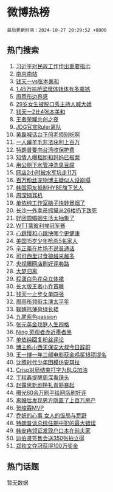 # 微博热榜

`最后更新时间：2024-10-27 20:29:52 +0800`

## 热门搜索

1. [习近平对民政工作作出重要指示](https://m.weibo.cn/search?containerid=100103type%3D1%26t%3D10%26q%3D%23%E4%B9%A0%E8%BF%91%E5%B9%B3%E5%AF%B9%E6%B0%91%E6%94%BF%E5%B7%A5%E4%BD%9C%E4%BD%9C%E5%87%BA%E9%87%8D%E8%A6%81%E6%8C%87%E7%A4%BA%23&stream_entry_id=51&isnewpage=1&extparam=seat%3D1%26filter_type%3Drealtimehot%26stream_entry_id%3D51%26c_type%3D51%26q%3D%2523%25E4%25B9%25A0%25E8%25BF%2591%25E5%25B9%25B3%25E5%25AF%25B9%25E6%25B0%2591%25E6%2594%25BF%25E5%25B7%25A5%25E4%25BD%259C%25E4%25BD%259C%25E5%2587%25BA%25E9%2587%258D%25E8%25A6%2581%25E6%258C%2587%25E7%25A4%25BA%2523%26dgr%3D0%26cate%3D10103%26pos%3D0%26display_time%3D1730032191%26pre_seqid%3D17300321909970214930476)
1. [南京南站](https://m.weibo.cn/search?containerid=100103type%3D1%26t%3D10%26q%3D%E5%8D%97%E4%BA%AC%E5%8D%97%E7%AB%99&stream_entry_id=31&isnewpage=1&extparam=seat%3D1%26flag%3D1%26filter_type%3Drealtimehot%26c_type%3D31%26q%3D%25E5%258D%2597%25E4%25BA%25AC%25E5%258D%2597%25E7%25AB%2599%26dgr%3D0%26cate%3D5001%26pos%3D0%26stream_entry_id%3D31%26band_rank%3D1%26realpos%3D1%26lcate%3D5001%26display_time%3D1730032191%26pre_seqid%3D17300321909970214930476)
1. [钱天一vs张本美和](https://m.weibo.cn/search?containerid=100103type%3D1%26t%3D10%26q%3D%23%E9%92%B1%E5%A4%A9%E4%B8%80vs%E5%BC%A0%E6%9C%AC%E7%BE%8E%E5%92%8C%23&stream_entry_id=31&isnewpage=1&extparam=seat%3D1%26flag%3D1%26filter_type%3Drealtimehot%26c_type%3D31%26q%3D%2523%25E9%2592%25B1%25E5%25A4%25A9%25E4%25B8%2580vs%25E5%25BC%25A0%25E6%259C%25AC%25E7%25BE%258E%25E5%2592%258C%2523%26dgr%3D0%26cate%3D5001%26pos%3D1%26stream_entry_id%3D31%26band_rank%3D2%26realpos%3D2%26lcate%3D5001%26display_time%3D1730032191%26pre_seqid%3D17300321909970214930476)
1. [1.45万吨桥梁墩体转体有多震撼](https://m.weibo.cn/search?containerid=100103type%3D1%26t%3D10%26q%3D%231.45%E4%B8%87%E5%90%A8%E6%A1%A5%E6%A2%81%E5%A2%A9%E4%BD%93%E8%BD%AC%E4%BD%93%E6%9C%89%E5%A4%9A%E9%9C%87%E6%92%BC%23&stream_entry_id=31&isnewpage=1&extparam=seat%3D1%26flag%3D0%26filter_type%3Drealtimehot%26c_type%3D31%26q%3D%25231.45%25E4%25B8%2587%25E5%2590%25A8%25E6%25A1%25A5%25E6%25A2%2581%25E5%25A2%25A9%25E4%25BD%2593%25E8%25BD%25AC%25E4%25BD%2593%25E6%259C%2589%25E5%25A4%259A%25E9%259C%2587%25E6%2592%25BC%2523%26dgr%3D0%26cate%3D5001%26pos%3D2%26stream_entry_id%3D31%26band_rank%3D3%26realpos%3D3%26lcate%3D5001%26display_time%3D1730032191%26pre_seqid%3D17300321909970214930476)
1. [周雨彤边界感](https://m.weibo.cn/search?containerid=100103type%3D1%26t%3D10%26q%3D%E5%91%A8%E9%9B%A8%E5%BD%A4%E8%BE%B9%E7%95%8C%E6%84%9F&stream_entry_id=31&isnewpage=1&extparam=seat%3D1%26flag%3D1%26filter_type%3Drealtimehot%26c_type%3D31%26q%3D%25E5%2591%25A8%25E9%259B%25A8%25E5%25BD%25A4%25E8%25BE%25B9%25E7%2595%258C%25E6%2584%259F%26dgr%3D0%26cate%3D5001%26pos%3D3%26stream_entry_id%3D31%26band_rank%3D4%26realpos%3D4%26lcate%3D5001%26display_time%3D1730032191%26pre_seqid%3D17300321909970214930476)
1. [29岁女生被脱口秀主持人喊大姐](https://m.weibo.cn/search?containerid=100103type%3D1%26t%3D10%26q%3D%2329%E5%B2%81%E5%A5%B3%E7%94%9F%E8%A2%AB%E8%84%B1%E5%8F%A3%E7%A7%80%E4%B8%BB%E6%8C%81%E4%BA%BA%E5%96%8A%E5%A4%A7%E5%A7%90%23&stream_entry_id=31&isnewpage=1&extparam=seat%3D1%26flag%3D1%26filter_type%3Drealtimehot%26c_type%3D31%26q%3D%252329%25E5%25B2%2581%25E5%25A5%25B3%25E7%2594%259F%25E8%25A2%25AB%25E8%2584%25B1%25E5%258F%25A3%25E7%25A7%2580%25E4%25B8%25BB%25E6%258C%2581%25E4%25BA%25BA%25E5%2596%258A%25E5%25A4%25A7%25E5%25A7%2590%2523%26dgr%3D0%26cate%3D5001%26pos%3D4%26stream_entry_id%3D31%26band_rank%3D5%26realpos%3D5%26lcate%3D5001%26display_time%3D1730032191%26pre_seqid%3D17300321909970214930476)
1. [钱天一2比4张本美和](https://m.weibo.cn/search?containerid=100103type%3D1%26t%3D10%26q%3D%23%E9%92%B1%E5%A4%A9%E4%B8%802%E6%AF%944%E5%BC%A0%E6%9C%AC%E7%BE%8E%E5%92%8C%23&stream_entry_id=31&isnewpage=1&extparam=seat%3D1%26flag%3D1%26filter_type%3Drealtimehot%26c_type%3D31%26q%3D%2523%25E9%2592%25B1%25E5%25A4%25A9%25E4%25B8%25802%25E6%25AF%25944%25E5%25BC%25A0%25E6%259C%25AC%25E7%25BE%258E%25E5%2592%258C%2523%26dgr%3D0%26cate%3D5001%26pos%3D5%26stream_entry_id%3D31%26band_rank%3D6%26realpos%3D6%26lcate%3D5001%26display_time%3D1730032191%26pre_seqid%3D17300321909970214930476)
1. [王者荣耀共创之夜](https://m.weibo.cn/search?containerid=100103type%3D1%26t%3D10%26q%3D%E7%8E%8B%E8%80%85%E8%8D%A3%E8%80%80%E5%85%B1%E5%88%9B%E4%B9%8B%E5%A4%9C&stream_entry_id=31&isnewpage=1&extparam=seat%3D1%26flag%3D16%26filter_type%3Drealtimehot%26c_type%3D31%26q%3D%25E7%258E%258B%25E8%2580%2585%25E8%258D%25A3%25E8%2580%2580%25E5%2585%25B1%25E5%2588%259B%25E4%25B9%258B%25E5%25A4%259C%26dgr%3D0%26cate%3D5001%26pos%3D6%26stream_entry_id%3D31%26band_rank%3D7%26realpos%3D7%26lcate%3D5001%26display_time%3D1730032191%26pre_seqid%3D17300321909970214930476)
1. [JDG官宣Ruler离队](https://m.weibo.cn/search?containerid=100103type%3D1%26t%3D10%26q%3D%23JDG%E5%AE%98%E5%AE%A3Ruler%E7%A6%BB%E9%98%9F%23&stream_entry_id=31&isnewpage=1&extparam=seat%3D1%26flag%3D1%26filter_type%3Drealtimehot%26c_type%3D31%26q%3D%2523JDG%25E5%25AE%2598%25E5%25AE%25A3Ruler%25E7%25A6%25BB%25E9%2598%259F%2523%26dgr%3D0%26cate%3D5001%26pos%3D7%26stream_entry_id%3D31%26band_rank%3D8%26realpos%3D8%26lcate%3D5001%26display_time%3D1730032191%26pre_seqid%3D17300321909970214930476)
1. [黄磊喊话台下何老师别吃啊](https://m.weibo.cn/search?containerid=100103type%3D1%26t%3D10%26q%3D%23%E9%BB%84%E7%A3%8A%E5%96%8A%E8%AF%9D%E5%8F%B0%E4%B8%8B%E4%BD%95%E8%80%81%E5%B8%88%E5%88%AB%E5%90%83%E5%95%8A%23&stream_entry_id=31&isnewpage=1&extparam=seat%3D1%26flag%3D1%26filter_type%3Drealtimehot%26c_type%3D31%26q%3D%2523%25E9%25BB%2584%25E7%25A3%258A%25E5%2596%258A%25E8%25AF%259D%25E5%258F%25B0%25E4%25B8%258B%25E4%25BD%2595%25E8%2580%2581%25E5%25B8%2588%25E5%2588%25AB%25E5%2590%2583%25E5%2595%258A%2523%26dgr%3D0%26cate%3D5001%26pos%3D8%26stream_entry_id%3D31%26band_rank%3D9%26realpos%3D9%26lcate%3D5001%26display_time%3D1730032191%26pre_seqid%3D17300321909970214930476)
1. [一人薅羊毛非法获利上百万](https://m.weibo.cn/search?containerid=100103type%3D1%26t%3D10%26q%3D%23%E4%B8%80%E4%BA%BA%E8%96%85%E7%BE%8A%E6%AF%9B%E9%9D%9E%E6%B3%95%E8%8E%B7%E5%88%A9%E4%B8%8A%E7%99%BE%E4%B8%87%23&stream_entry_id=31&isnewpage=1&extparam=seat%3D1%26flag%3D1%26filter_type%3Drealtimehot%26c_type%3D31%26q%3D%2523%25E4%25B8%2580%25E4%25BA%25BA%25E8%2596%2585%25E7%25BE%258A%25E6%25AF%259B%25E9%259D%259E%25E6%25B3%2595%25E8%258E%25B7%25E5%2588%25A9%25E4%25B8%258A%25E7%2599%25BE%25E4%25B8%2587%2523%26dgr%3D0%26cate%3D5001%26pos%3D9%26stream_entry_id%3D31%26band_rank%3D10%26realpos%3D10%26lcate%3D5001%26display_time%3D1730032191%26pre_seqid%3D17300321909970214930476)
1. [特朗普要向台湾收保护费](https://m.weibo.cn/search?containerid=100103type%3D1%26t%3D10%26q%3D%23%E7%89%B9%E6%9C%97%E6%99%AE%E8%A6%81%E5%90%91%E5%8F%B0%E6%B9%BE%E6%94%B6%E4%BF%9D%E6%8A%A4%E8%B4%B9%23&stream_entry_id=31&isnewpage=1&extparam=seat%3D1%26flag%3D2%26filter_type%3Drealtimehot%26c_type%3D31%26q%3D%2523%25E7%2589%25B9%25E6%259C%2597%25E6%2599%25AE%25E8%25A6%2581%25E5%2590%2591%25E5%258F%25B0%25E6%25B9%25BE%25E6%2594%25B6%25E4%25BF%259D%25E6%258A%25A4%25E8%25B4%25B9%2523%26dgr%3D0%26cate%3D5001%26pos%3D10%26stream_entry_id%3D31%26band_rank%3D11%26realpos%3D11%26lcate%3D5001%26display_time%3D1730032191%26pre_seqid%3D17300321909970214930476)
1. [知情人曝柜姐和妈妈已报案](https://m.weibo.cn/search?containerid=100103type%3D1%26t%3D10%26q%3D%23%E7%9F%A5%E6%83%85%E4%BA%BA%E6%9B%9D%E6%9F%9C%E5%A7%90%E5%92%8C%E5%A6%88%E5%A6%88%E5%B7%B2%E6%8A%A5%E6%A1%88%23&stream_entry_id=31&isnewpage=1&extparam=seat%3D1%26flag%3D2%26filter_type%3Drealtimehot%26c_type%3D31%26q%3D%2523%25E7%259F%25A5%25E6%2583%2585%25E4%25BA%25BA%25E6%259B%259D%25E6%259F%259C%25E5%25A7%2590%25E5%2592%258C%25E5%25A6%2588%25E5%25A6%2588%25E5%25B7%25B2%25E6%258A%25A5%25E6%25A1%2588%2523%26dgr%3D0%26cate%3D5001%26pos%3D11%26stream_entry_id%3D31%26band_rank%3D12%26realpos%3D12%26lcate%3D5001%26display_time%3D1730032191%26pre_seqid%3D17300321909970214930476)
1. [用公厕下水管冲洗臭豆腐](https://m.weibo.cn/search?containerid=100103type%3D1%26t%3D10%26q%3D%23%E7%94%A8%E5%85%AC%E5%8E%95%E4%B8%8B%E6%B0%B4%E7%AE%A1%E5%86%B2%E6%B4%97%E8%87%AD%E8%B1%86%E8%85%90%23&stream_entry_id=31&isnewpage=1&extparam=seat%3D1%26flag%3D0%26filter_type%3Drealtimehot%26c_type%3D31%26q%3D%2523%25E7%2594%25A8%25E5%2585%25AC%25E5%258E%2595%25E4%25B8%258B%25E6%25B0%25B4%25E7%25AE%25A1%25E5%2586%25B2%25E6%25B4%2597%25E8%2587%25AD%25E8%25B1%2586%25E8%2585%2590%2523%26dgr%3D0%26cate%3D5001%26pos%3D12%26stream_entry_id%3D31%26band_rank%3D13%26realpos%3D13%26lcate%3D5001%26display_time%3D1730032191%26pre_seqid%3D17300321909970214930476)
1. [网店2小时被水军坑走11万](https://m.weibo.cn/search?containerid=100103type%3D1%26t%3D10%26q%3D%23%E7%BD%91%E5%BA%972%E5%B0%8F%E6%97%B6%E8%A2%AB%E6%B0%B4%E5%86%9B%E5%9D%91%E8%B5%B011%E4%B8%87%23&stream_entry_id=31&isnewpage=1&extparam=seat%3D1%26flag%3D1%26filter_type%3Drealtimehot%26c_type%3D31%26q%3D%2523%25E7%25BD%2591%25E5%25BA%25972%25E5%25B0%258F%25E6%2597%25B6%25E8%25A2%25AB%25E6%25B0%25B4%25E5%2586%259B%25E5%259D%2591%25E8%25B5%25B011%25E4%25B8%2587%2523%26dgr%3D0%26cate%3D5001%26pos%3D13%26stream_entry_id%3D31%26band_rank%3D14%26realpos%3D14%26lcate%3D5001%26display_time%3D1730032191%26pre_seqid%3D17300321909970214930476)
1. [百万粉丝宠物博主疑似人设崩塌](https://m.weibo.cn/search?containerid=100103type%3D1%26t%3D10%26q%3D%23%E7%99%BE%E4%B8%87%E7%B2%89%E4%B8%9D%E5%AE%A0%E7%89%A9%E5%8D%9A%E4%B8%BB%E7%96%91%E4%BC%BC%E4%BA%BA%E8%AE%BE%E5%B4%A9%E5%A1%8C%23&stream_entry_id=31&isnewpage=1&extparam=seat%3D1%26flag%3D0%26filter_type%3Drealtimehot%26c_type%3D31%26q%3D%2523%25E7%2599%25BE%25E4%25B8%2587%25E7%25B2%2589%25E4%25B8%259D%25E5%25AE%25A0%25E7%2589%25A9%25E5%258D%259A%25E4%25B8%25BB%25E7%2596%2591%25E4%25BC%25BC%25E4%25BA%25BA%25E8%25AE%25BE%25E5%25B4%25A9%25E5%25A1%258C%2523%26dgr%3D0%26cate%3D5001%26pos%3D14%26stream_entry_id%3D31%26band_rank%3D15%26realpos%3D15%26lcate%3D5001%26display_time%3D1730032191%26pre_seqid%3D17300321909970214930476)
1. [韩国网友抵制HYBE旗下艺人](https://m.weibo.cn/search?containerid=100103type%3D1%26t%3D10%26q%3D%23%E9%9F%A9%E5%9B%BD%E7%BD%91%E5%8F%8B%E6%8A%B5%E5%88%B6HYBE%E6%97%97%E4%B8%8B%E8%89%BA%E4%BA%BA%23&stream_entry_id=31&isnewpage=1&extparam=seat%3D1%26flag%3D1%26filter_type%3Drealtimehot%26c_type%3D31%26q%3D%2523%25E9%259F%25A9%25E5%259B%25BD%25E7%25BD%2591%25E5%258F%258B%25E6%258A%25B5%25E5%2588%25B6HYBE%25E6%2597%2597%25E4%25B8%258B%25E8%2589%25BA%25E4%25BA%25BA%2523%26dgr%3D0%26cate%3D5001%26pos%3D15%26stream_entry_id%3D31%26band_rank%3D16%26realpos%3D16%26lcate%3D5001%26display_time%3D1730032191%26pre_seqid%3D17300321909970214930476)
1. [周深摘耳机](https://m.weibo.cn/search?containerid=100103type%3D1%26t%3D10%26q%3D%23%E5%91%A8%E6%B7%B1%E6%91%98%E8%80%B3%E6%9C%BA%23&stream_entry_id=31&isnewpage=1&extparam=seat%3D1%26flag%3D1%26filter_type%3Drealtimehot%26c_type%3D31%26q%3D%2523%25E5%2591%25A8%25E6%25B7%25B1%25E6%2591%2598%25E8%2580%25B3%25E6%259C%25BA%2523%26dgr%3D0%26cate%3D5001%26pos%3D16%26stream_entry_id%3D31%26band_rank%3D17%26realpos%3D17%26lcate%3D5001%26display_time%3D1730032191%26pre_seqid%3D17300321909970214930476)
1. [单依纯工作室脑子快转冒烟了](https://m.weibo.cn/search?containerid=100103type%3D1%26t%3D10%26q%3D%23%E5%8D%95%E4%BE%9D%E7%BA%AF%E5%B7%A5%E4%BD%9C%E5%AE%A4%E8%84%91%E5%AD%90%E5%BF%AB%E8%BD%AC%E5%86%92%E7%83%9F%E4%BA%86%23&stream_entry_id=31&isnewpage=1&extparam=seat%3D1%26flag%3D0%26filter_type%3Drealtimehot%26c_type%3D31%26q%3D%2523%25E5%258D%2595%25E4%25BE%259D%25E7%25BA%25AF%25E5%25B7%25A5%25E4%25BD%259C%25E5%25AE%25A4%25E8%2584%2591%25E5%25AD%2590%25E5%25BF%25AB%25E8%25BD%25AC%25E5%2586%2592%25E7%2583%259F%25E4%25BA%2586%2523%26dgr%3D0%26cate%3D5001%26pos%3D17%26stream_entry_id%3D31%26band_rank%3D18%26realpos%3D18%26lcate%3D5001%26display_time%3D1730032191%26pre_seqid%3D17300321909970214930476)
1. [长沙一外卖员抓猫从26楼扔下致死](https://m.weibo.cn/search?containerid=100103type%3D1%26t%3D10%26q%3D%23%E9%95%BF%E6%B2%99%E4%B8%80%E5%A4%96%E5%8D%96%E5%91%98%E6%8A%93%E7%8C%AB%E4%BB%8E26%E6%A5%BC%E6%89%94%E4%B8%8B%E8%87%B4%E6%AD%BB%23&stream_entry_id=31&isnewpage=1&extparam=seat%3D1%26flag%3D0%26filter_type%3Drealtimehot%26c_type%3D31%26q%3D%2523%25E9%2595%25BF%25E6%25B2%2599%25E4%25B8%2580%25E5%25A4%2596%25E5%258D%2596%25E5%2591%2598%25E6%258A%2593%25E7%258C%25AB%25E4%25BB%258E26%25E6%25A5%25BC%25E6%2589%2594%25E4%25B8%258B%25E8%2587%25B4%25E6%25AD%25BB%2523%26dgr%3D0%26cate%3D5001%26pos%3D18%26stream_entry_id%3D31%26band_rank%3D19%26realpos%3D19%26lcate%3D5001%26display_time%3D1730032191%26pre_seqid%3D17300321909970214930476)
1. [好团圆婚姻生活太抽象了](https://m.weibo.cn/search?containerid=100103type%3D1%26t%3D10%26q%3D%E5%A5%BD%E5%9B%A2%E5%9C%86%E5%A9%9A%E5%A7%BB%E7%94%9F%E6%B4%BB%E5%A4%AA%E6%8A%BD%E8%B1%A1%E4%BA%86&stream_entry_id=31&isnewpage=1&extparam=seat%3D1%26flag%3D1%26filter_type%3Drealtimehot%26c_type%3D31%26q%3D%25E5%25A5%25BD%25E5%259B%25A2%25E5%259C%2586%25E5%25A9%259A%25E5%25A7%25BB%25E7%2594%259F%25E6%25B4%25BB%25E5%25A4%25AA%25E6%258A%25BD%25E8%25B1%25A1%25E4%25BA%2586%26dgr%3D0%26cate%3D5001%26pos%3D19%26stream_entry_id%3D31%26band_rank%3D20%26realpos%3D20%26lcate%3D5001%26display_time%3D1730032191%26pre_seqid%3D17300321909970214930476)
1. [WTT蒙彼利埃冠军赛](https://m.weibo.cn/search?containerid=100103type%3D1%26t%3D10%26q%3DWTT%E8%92%99%E5%BD%BC%E5%88%A9%E5%9F%83%E5%86%A0%E5%86%9B%E8%B5%9B&stream_entry_id=31&isnewpage=1&extparam=seat%3D1%26flag%3D1%26filter_type%3Drealtimehot%26c_type%3D31%26q%3DWTT%25E8%2592%2599%25E5%25BD%25BC%25E5%2588%25A9%25E5%259F%2583%25E5%2586%25A0%25E5%2586%259B%25E8%25B5%259B%26dgr%3D0%26cate%3D5001%26pos%3D20%26stream_entry_id%3D31%26band_rank%3D21%26realpos%3D21%26lcate%3D5001%26display_time%3D1730032191%26pre_seqid%3D17300321909970214930476)
1. [心跳慢和心跳快哪个更健康](https://m.weibo.cn/search?containerid=100103type%3D1%26t%3D10%26q%3D%23%E5%BF%83%E8%B7%B3%E6%85%A2%E5%92%8C%E5%BF%83%E8%B7%B3%E5%BF%AB%E5%93%AA%E4%B8%AA%E6%9B%B4%E5%81%A5%E5%BA%B7%23&stream_entry_id=31&isnewpage=1&extparam=seat%3D1%26flag%3D0%26filter_type%3Drealtimehot%26c_type%3D31%26q%3D%2523%25E5%25BF%2583%25E8%25B7%25B3%25E6%2585%25A2%25E5%2592%258C%25E5%25BF%2583%25E8%25B7%25B3%25E5%25BF%25AB%25E5%2593%25AA%25E4%25B8%25AA%25E6%259B%25B4%25E5%2581%25A5%25E5%25BA%25B7%2523%26dgr%3D0%26cate%3D5001%26pos%3D21%26stream_entry_id%3D31%26band_rank%3D22%26realpos%3D22%26lcate%3D5001%26display_time%3D1730032191%26pre_seqid%3D17300321909970214930476)
1. [美国15岁少年枪杀5名家人](https://m.weibo.cn/search?containerid=100103type%3D1%26t%3D10%26q%3D%23%E7%BE%8E%E5%9B%BD15%E5%B2%81%E5%B0%91%E5%B9%B4%E6%9E%AA%E6%9D%805%E5%90%8D%E5%AE%B6%E4%BA%BA%23&stream_entry_id=31&isnewpage=1&extparam=seat%3D1%26flag%3D0%26filter_type%3Drealtimehot%26c_type%3D31%26q%3D%2523%25E7%25BE%258E%25E5%259B%25BD15%25E5%25B2%2581%25E5%25B0%2591%25E5%25B9%25B4%25E6%259E%25AA%25E6%259D%25805%25E5%2590%258D%25E5%25AE%25B6%25E4%25BA%25BA%2523%26dgr%3D0%26cate%3D5001%26pos%3D22%26stream_entry_id%3D31%26band_rank%3D23%26realpos%3D23%26lcate%3D5001%26display_time%3D1730032191%26pre_seqid%3D17300321909970214930476)
1. [辛芷蕾在片场不说普通话](https://m.weibo.cn/search?containerid=100103type%3D1%26t%3D10%26q%3D%E8%BE%9B%E8%8A%B7%E8%95%BE%E5%9C%A8%E7%89%87%E5%9C%BA%E4%B8%8D%E8%AF%B4%E6%99%AE%E9%80%9A%E8%AF%9D&stream_entry_id=31&isnewpage=1&extparam=seat%3D1%26flag%3D1%26filter_type%3Drealtimehot%26c_type%3D31%26q%3D%25E8%25BE%259B%25E8%258A%25B7%25E8%2595%25BE%25E5%259C%25A8%25E7%2589%2587%25E5%259C%25BA%25E4%25B8%258D%25E8%25AF%25B4%25E6%2599%25AE%25E9%2580%259A%25E8%25AF%259D%26dgr%3D0%26cate%3D5001%26pos%3D23%26stream_entry_id%3D31%26band_rank%3D24%26realpos%3D24%26lcate%3D5001%26display_time%3D1730032191%26pre_seqid%3D17300321909970214930476)
1. [可可西里讨食狼越来越多](https://m.weibo.cn/search?containerid=100103type%3D1%26t%3D10%26q%3D%23%E5%8F%AF%E5%8F%AF%E8%A5%BF%E9%87%8C%E8%AE%A8%E9%A3%9F%E7%8B%BC%E8%B6%8A%E6%9D%A5%E8%B6%8A%E5%A4%9A%23&stream_entry_id=31&isnewpage=1&extparam=seat%3D1%26flag%3D0%26filter_type%3Drealtimehot%26c_type%3D31%26q%3D%2523%25E5%258F%25AF%25E5%258F%25AF%25E8%25A5%25BF%25E9%2587%258C%25E8%25AE%25A8%25E9%25A3%259F%25E7%258B%25BC%25E8%25B6%258A%25E6%259D%25A5%25E8%25B6%258A%25E5%25A4%259A%2523%26dgr%3D0%26cate%3D5001%26pos%3D24%26stream_entry_id%3D31%26band_rank%3D25%26realpos%3D25%26lcate%3D5001%26display_time%3D1730032191%26pre_seqid%3D17300321909970214930476)
1. [央视曝网店刷好评套路](https://m.weibo.cn/search?containerid=100103type%3D1%26t%3D10%26q%3D%23%E5%A4%AE%E8%A7%86%E6%9B%9D%E7%BD%91%E5%BA%97%E5%88%B7%E5%A5%BD%E8%AF%84%E5%A5%97%E8%B7%AF%23&stream_entry_id=31&isnewpage=1&extparam=seat%3D1%26flag%3D0%26filter_type%3Drealtimehot%26c_type%3D31%26q%3D%2523%25E5%25A4%25AE%25E8%25A7%2586%25E6%259B%259D%25E7%25BD%2591%25E5%25BA%2597%25E5%2588%25B7%25E5%25A5%25BD%25E8%25AF%2584%25E5%25A5%2597%25E8%25B7%25AF%2523%26dgr%3D0%26cate%3D5001%26pos%3D25%26stream_entry_id%3D31%26band_rank%3D26%26realpos%3D26%26lcate%3D5001%26display_time%3D1730032191%26pre_seqid%3D17300321909970214930476)
1. [大梦归离](https://m.weibo.cn/search?containerid=100103type%3D1%26t%3D10%26q%3D%E5%A4%A7%E6%A2%A6%E5%BD%92%E7%A6%BB&stream_entry_id=31&isnewpage=1&extparam=seat%3D1%26flag%3D0%26filter_type%3Drealtimehot%26c_type%3D31%26q%3D%25E5%25A4%25A7%25E6%25A2%25A6%25E5%25BD%2592%25E7%25A6%25BB%26dgr%3D0%26cate%3D5001%26pos%3D26%26stream_entry_id%3D31%26band_rank%3D27%26realpos%3D27%26lcate%3D5001%26display_time%3D1730032191%26pre_seqid%3D17300321909970214930476)
1. [程潇白色花朵立体裙](https://m.weibo.cn/search?containerid=100103type%3D1%26t%3D10%26q%3D%23%E7%A8%8B%E6%BD%87%E7%99%BD%E8%89%B2%E8%8A%B1%E6%9C%B5%E7%AB%8B%E4%BD%93%E8%A3%99%23&stream_entry_id=31&isnewpage=1&extparam=seat%3D1%26flag%3D0%26filter_type%3Drealtimehot%26c_type%3D31%26q%3D%2523%25E7%25A8%258B%25E6%25BD%2587%25E7%2599%25BD%25E8%2589%25B2%25E8%258A%25B1%25E6%259C%25B5%25E7%25AB%258B%25E4%25BD%2593%25E8%25A3%2599%2523%26dgr%3D0%26cate%3D5001%26pos%3D27%26stream_entry_id%3D31%26band_rank%3D28%26realpos%3D28%26lcate%3D5001%26display_time%3D1730032191%26pre_seqid%3D17300321909970214930476)
1. [长大版王者小乔首曝](https://m.weibo.cn/search?containerid=100103type%3D1%26t%3D10%26q%3D%23%E9%95%BF%E5%A4%A7%E7%89%88%E7%8E%8B%E8%80%85%E5%B0%8F%E4%B9%94%E9%A6%96%E6%9B%9D%23&stream_entry_id=31&isnewpage=1&extparam=seat%3D1%26flag%3D1%26filter_type%3Drealtimehot%26c_type%3D31%26q%3D%2523%25E9%2595%25BF%25E5%25A4%25A7%25E7%2589%2588%25E7%258E%258B%25E8%2580%2585%25E5%25B0%258F%25E4%25B9%2594%25E9%25A6%2596%25E6%259B%259D%2523%26dgr%3D0%26cate%3D5001%26pos%3D28%26stream_entry_id%3D31%26band_rank%3D29%26realpos%3D29%26lcate%3D5001%26display_time%3D1730032191%26pre_seqid%3D17300321909970214930476)
1. [钱天一止步女单四强](https://m.weibo.cn/search?containerid=100103type%3D1%26t%3D10%26q%3D%23%E9%92%B1%E5%A4%A9%E4%B8%80%E6%AD%A2%E6%AD%A5%E5%A5%B3%E5%8D%95%E5%9B%9B%E5%BC%BA%23&stream_entry_id=31&isnewpage=1&extparam=seat%3D1%26flag%3D1%26filter_type%3Drealtimehot%26c_type%3D31%26q%3D%2523%25E9%2592%25B1%25E5%25A4%25A9%25E4%25B8%2580%25E6%25AD%25A2%25E6%25AD%25A5%25E5%25A5%25B3%25E5%258D%2595%25E5%259B%259B%25E5%25BC%25BA%2523%26dgr%3D0%26cate%3D5001%26pos%3D29%26stream_entry_id%3D31%26band_rank%3D30%26realpos%3D30%26lcate%3D5001%26display_time%3D1730032191%26pre_seqid%3D17300321909970214930476)
1. [周雨彤领衔主演太平年](https://m.weibo.cn/search?containerid=100103type%3D1%26t%3D10%26q%3D%23%E5%91%A8%E9%9B%A8%E5%BD%A4%E9%A2%86%E8%A1%94%E4%B8%BB%E6%BC%94%E5%A4%AA%E5%B9%B3%E5%B9%B4%23&stream_entry_id=31&isnewpage=1&extparam=seat%3D1%26flag%3D0%26filter_type%3Drealtimehot%26c_type%3D31%26q%3D%2523%25E5%2591%25A8%25E9%259B%25A8%25E5%25BD%25A4%25E9%25A2%2586%25E8%25A1%2594%25E4%25B8%25BB%25E6%25BC%2594%25E5%25A4%25AA%25E5%25B9%25B3%25E5%25B9%25B4%2523%26dgr%3D0%26cate%3D5001%26pos%3D30%26stream_entry_id%3D31%26band_rank%3D31%26realpos%3D31%26lcate%3D5001%26display_time%3D1730032191%26pre_seqid%3D17300321909970214930476)
1. [鞠婧祎薄荷绿长裙](https://m.weibo.cn/search?containerid=100103type%3D1%26t%3D10%26q%3D%E9%9E%A0%E5%A9%A7%E7%A5%8E%E8%96%84%E8%8D%B7%E7%BB%BF%E9%95%BF%E8%A3%99&stream_entry_id=31&isnewpage=1&extparam=seat%3D1%26flag%3D1%26filter_type%3Drealtimehot%26c_type%3D31%26q%3D%25E9%259E%25A0%25E5%25A9%25A7%25E7%25A5%258E%25E8%2596%2584%25E8%258D%25B7%25E7%25BB%25BF%25E9%2595%25BF%25E8%25A3%2599%26dgr%3D0%26cate%3D5001%26pos%3D31%26stream_entry_id%3D31%26band_rank%3D32%26realpos%3D32%26lcate%3D5001%26display_time%3D1730032191%26pre_seqid%3D17300321909970214930476)
1. [九尾紫色passion](https://m.weibo.cn/search?containerid=100103type%3D1%26t%3D10%26q%3D%23%E4%B9%9D%E5%B0%BE%E7%B4%AB%E8%89%B2passion%23&stream_entry_id=31&isnewpage=1&extparam=seat%3D1%26flag%3D1%26filter_type%3Drealtimehot%26c_type%3D31%26q%3D%2523%25E4%25B9%259D%25E5%25B0%25BE%25E7%25B4%25AB%25E8%2589%25B2passion%2523%26dgr%3D0%26cate%3D5001%26pos%3D32%26stream_entry_id%3D31%26band_rank%3D33%26realpos%3D33%26lcate%3D5001%26display_time%3D1730032191%26pre_seqid%3D17300321909970214930476)
1. [张元英金玟庭人生四格](https://m.weibo.cn/search?containerid=100103type%3D1%26t%3D10%26q%3D%23%E5%BC%A0%E5%85%83%E8%8B%B1%E9%87%91%E7%8E%9F%E5%BA%AD%E4%BA%BA%E7%94%9F%E5%9B%9B%E6%A0%BC%23&stream_entry_id=31&isnewpage=1&extparam=seat%3D1%26flag%3D0%26filter_type%3Drealtimehot%26c_type%3D31%26q%3D%2523%25E5%25BC%25A0%25E5%2585%2583%25E8%258B%25B1%25E9%2587%2591%25E7%258E%259F%25E5%25BA%25AD%25E4%25BA%25BA%25E7%2594%259F%25E5%259B%259B%25E6%25A0%25BC%2523%26dgr%3D0%26cate%3D5001%26pos%3D33%26stream_entry_id%3D31%26band_rank%3D34%26realpos%3D34%26lcate%3D5001%26display_time%3D1730032191%26pre_seqid%3D17300321909970214930476)
1. [Ning 旁观者赤近墨者黑](https://m.weibo.cn/search?containerid=100103type%3D1%26t%3D10%26q%3DNing+%E6%97%81%E8%A7%82%E8%80%85%E8%B5%A4%E8%BF%91%E5%A2%A8%E8%80%85%E9%BB%91&stream_entry_id=31&isnewpage=1&extparam=seat%3D1%26flag%3D1%26filter_type%3Drealtimehot%26c_type%3D31%26q%3DNing%2520%25E6%2597%2581%25E8%25A7%2582%25E8%2580%2585%25E8%25B5%25A4%25E8%25BF%2591%25E5%25A2%25A8%25E8%2580%2585%25E9%25BB%2591%26dgr%3D0%26cate%3D5001%26pos%3D34%26stream_entry_id%3D31%26band_rank%3D35%26realpos%3D35%26lcate%3D5001%26display_time%3D1730032191%26pre_seqid%3D17300321909970214930476)
1. [单依纯回复粉丝评论](https://m.weibo.cn/search?containerid=100103type%3D1%26t%3D10%26q%3D%23%E5%8D%95%E4%BE%9D%E7%BA%AF%E5%9B%9E%E5%A4%8D%E7%B2%89%E4%B8%9D%E8%AF%84%E8%AE%BA%23&stream_entry_id=31&isnewpage=1&extparam=seat%3D1%26flag%3D1%26filter_type%3Drealtimehot%26c_type%3D31%26q%3D%2523%25E5%258D%2595%25E4%25BE%259D%25E7%25BA%25AF%25E5%259B%259E%25E5%25A4%258D%25E7%25B2%2589%25E4%25B8%259D%25E8%25AF%2584%25E8%25AE%25BA%2523%26dgr%3D0%26cate%3D5001%26pos%3D35%26stream_entry_id%3D31%26band_rank%3D36%26realpos%3D36%26lcate%3D5001%26display_time%3D1730032191%26pre_seqid%3D17300321909970214930476)
1. [博主称小西天保安大叔今日辞职](https://m.weibo.cn/search?containerid=100103type%3D1%26t%3D10%26q%3D%23%E5%8D%9A%E4%B8%BB%E7%A7%B0%E5%B0%8F%E8%A5%BF%E5%A4%A9%E4%BF%9D%E5%AE%89%E5%A4%A7%E5%8F%94%E4%BB%8A%E6%97%A5%E8%BE%9E%E8%81%8C%23&stream_entry_id=31&isnewpage=1&extparam=seat%3D1%26flag%3D0%26filter_type%3Drealtimehot%26c_type%3D31%26q%3D%2523%25E5%258D%259A%25E4%25B8%25BB%25E7%25A7%25B0%25E5%25B0%258F%25E8%25A5%25BF%25E5%25A4%25A9%25E4%25BF%259D%25E5%25AE%2589%25E5%25A4%25A7%25E5%258F%2594%25E4%25BB%258A%25E6%2597%25A5%25E8%25BE%259E%25E8%2581%258C%2523%26dgr%3D0%26cate%3D5001%26pos%3D36%26stream_entry_id%3D31%26band_rank%3D37%26realpos%3D37%26lcate%3D5001%26display_time%3D1730032191%26pre_seqid%3D17300321909970214930476)
1. [王一博一年三部电影获金鸡奖18项提名](https://m.weibo.cn/search?containerid=100103type%3D1%26t%3D10%26q%3D%23%E7%8E%8B%E4%B8%80%E5%8D%9A%E4%B8%80%E5%B9%B4%E4%B8%89%E9%83%A8%E7%94%B5%E5%BD%B1%E8%8E%B7%E9%87%91%E9%B8%A1%E5%A5%9618%E9%A1%B9%E6%8F%90%E5%90%8D%23&stream_entry_id=31&isnewpage=1&extparam=seat%3D1%26flag%3D1%26filter_type%3Drealtimehot%26c_type%3D31%26q%3D%2523%25E7%258E%258B%25E4%25B8%2580%25E5%258D%259A%25E4%25B8%2580%25E5%25B9%25B4%25E4%25B8%2589%25E9%2583%25A8%25E7%2594%25B5%25E5%25BD%25B1%25E8%258E%25B7%25E9%2587%2591%25E9%25B8%25A1%25E5%25A5%259618%25E9%25A1%25B9%25E6%258F%2590%25E5%2590%258D%2523%26dgr%3D0%26cate%3D5001%26pos%3D37%26stream_entry_id%3D31%26band_rank%3D38%26realpos%3D38%26lcate%3D5001%26display_time%3D1730032191%26pre_seqid%3D17300321909970214930476)
1. [沈腾时代少年团模仿安琪拉](https://m.weibo.cn/search?containerid=100103type%3D1%26t%3D10%26q%3D%E6%B2%88%E8%85%BE%E6%97%B6%E4%BB%A3%E5%B0%91%E5%B9%B4%E5%9B%A2%E6%A8%A1%E4%BB%BF%E5%AE%89%E7%90%AA%E6%8B%89&stream_entry_id=31&isnewpage=1&extparam=seat%3D1%26flag%3D1%26filter_type%3Drealtimehot%26c_type%3D31%26q%3D%25E6%25B2%2588%25E8%2585%25BE%25E6%2597%25B6%25E4%25BB%25A3%25E5%25B0%2591%25E5%25B9%25B4%25E5%259B%25A2%25E6%25A8%25A1%25E4%25BB%25BF%25E5%25AE%2589%25E7%2590%25AA%25E6%258B%2589%26dgr%3D0%26cate%3D5001%26pos%3D38%26stream_entry_id%3D31%26band_rank%3D39%26realpos%3D39%26lcate%3D5001%26display_time%3D1730032191%26pre_seqid%3D17300321909970214930476)
1. [Crisp对局结束打字为BLG加油](https://m.weibo.cn/search?containerid=100103type%3D1%26t%3D10%26q%3D%23Crisp%E5%AF%B9%E5%B1%80%E7%BB%93%E6%9D%9F%E6%89%93%E5%AD%97%E4%B8%BABLG%E5%8A%A0%E6%B2%B9%23&stream_entry_id=31&isnewpage=1&extparam=seat%3D1%26flag%3D1%26filter_type%3Drealtimehot%26c_type%3D31%26q%3D%2523Crisp%25E5%25AF%25B9%25E5%25B1%2580%25E7%25BB%2593%25E6%259D%259F%25E6%2589%2593%25E5%25AD%2597%25E4%25B8%25BABLG%25E5%258A%25A0%25E6%25B2%25B9%2523%26dgr%3D0%26cate%3D5001%26pos%3D39%26stream_entry_id%3D31%26band_rank%3D40%26realpos%3D40%26lcate%3D5001%26display_time%3D1730032191%26pre_seqid%3D17300321909970214930476)
1. [丁程鑫提醒周深看镜头](https://m.weibo.cn/search?containerid=100103type%3D1%26t%3D10%26q%3D%E4%B8%81%E7%A8%8B%E9%91%AB%E6%8F%90%E9%86%92%E5%91%A8%E6%B7%B1%E7%9C%8B%E9%95%9C%E5%A4%B4&stream_entry_id=31&isnewpage=1&extparam=seat%3D1%26flag%3D1%26filter_type%3Drealtimehot%26c_type%3D31%26q%3D%25E4%25B8%2581%25E7%25A8%258B%25E9%2591%25AB%25E6%258F%2590%25E9%2586%2592%25E5%2591%25A8%25E6%25B7%25B1%25E7%259C%258B%25E9%2595%259C%25E5%25A4%25B4%26dgr%3D0%26cate%3D5001%26pos%3D40%26stream_entry_id%3D31%26band_rank%3D41%26realpos%3D41%26lcate%3D5001%26display_time%3D1730032191%26pre_seqid%3D17300321909970214930476)
1. [赵露思新剧挣扎青筋暴起](https://m.weibo.cn/search?containerid=100103type%3D1%26t%3D10%26q%3D%E8%B5%B5%E9%9C%B2%E6%80%9D%E6%96%B0%E5%89%A7%E6%8C%A3%E6%89%8E%E9%9D%92%E7%AD%8B%E6%9A%B4%E8%B5%B7&stream_entry_id=31&isnewpage=1&extparam=seat%3D1%26flag%3D0%26filter_type%3Drealtimehot%26c_type%3D31%26q%3D%25E8%25B5%25B5%25E9%259C%25B2%25E6%2580%259D%25E6%2596%25B0%25E5%2589%25A7%25E6%258C%25A3%25E6%2589%258E%25E9%259D%2592%25E7%25AD%258B%25E6%259A%25B4%25E8%25B5%25B7%26dgr%3D0%26cate%3D5001%26pos%3D41%26stream_entry_id%3D31%26band_rank%3D42%26realpos%3D42%26lcate%3D5001%26display_time%3D1730032191%26pre_seqid%3D17300321909970214930476)
1. [曝光60余万刷手给网店刷好评](https://m.weibo.cn/search?containerid=100103type%3D1%26t%3D10%26q%3D%23%E6%9B%9D%E5%85%8960%E4%BD%99%E4%B8%87%E5%88%B7%E6%89%8B%E7%BB%99%E7%BD%91%E5%BA%97%E5%88%B7%E5%A5%BD%E8%AF%84%23&stream_entry_id=31&isnewpage=1&extparam=seat%3D1%26flag%3D1%26filter_type%3Drealtimehot%26c_type%3D31%26q%3D%2523%25E6%259B%259D%25E5%2585%258960%25E4%25BD%2599%25E4%25B8%2587%25E5%2588%25B7%25E6%2589%258B%25E7%25BB%2599%25E7%25BD%2591%25E5%25BA%2597%25E5%2588%25B7%25E5%25A5%25BD%25E8%25AF%2584%2523%26dgr%3D0%26cate%3D5001%26pos%3D42%26stream_entry_id%3D31%26band_rank%3D43%26realpos%3D43%26lcate%3D5001%26display_time%3D1730032191%26pre_seqid%3D17300321909970214930476)
1. [离婚后发现男方隐匿了上百万房产](https://m.weibo.cn/search?containerid=100103type%3D1%26t%3D10%26q%3D%23%E7%A6%BB%E5%A9%9A%E5%90%8E%E5%8F%91%E7%8E%B0%E7%94%B7%E6%96%B9%E9%9A%90%E5%8C%BF%E4%BA%86%E4%B8%8A%E7%99%BE%E4%B8%87%E6%88%BF%E4%BA%A7%23&stream_entry_id=31&isnewpage=1&extparam=seat%3D1%26flag%3D0%26filter_type%3Drealtimehot%26c_type%3D31%26q%3D%2523%25E7%25A6%25BB%25E5%25A9%259A%25E5%2590%258E%25E5%258F%2591%25E7%258E%25B0%25E7%2594%25B7%25E6%2596%25B9%25E9%259A%2590%25E5%258C%25BF%25E4%25BA%2586%25E4%25B8%258A%25E7%2599%25BE%25E4%25B8%2587%25E6%2588%25BF%25E4%25BA%25A7%2523%26dgr%3D0%26cate%3D5001%26pos%3D43%26stream_entry_id%3D31%26band_rank%3D44%26realpos%3D44%26lcate%3D5001%26display_time%3D1730032191%26pre_seqid%3D17300321909970214930476)
1. [贺峻霖MVP](https://m.weibo.cn/search?containerid=100103type%3D1%26t%3D10%26q%3D%23%E8%B4%BA%E5%B3%BB%E9%9C%96MVP%23&stream_entry_id=31&isnewpage=1&extparam=seat%3D1%26flag%3D0%26filter_type%3Drealtimehot%26c_type%3D31%26q%3D%2523%25E8%25B4%25BA%25E5%25B3%25BB%25E9%259C%2596MVP%2523%26dgr%3D0%26cate%3D5001%26pos%3D44%26stream_entry_id%3D31%26band_rank%3D45%26realpos%3D45%26lcate%3D5001%26display_time%3D1730032191%26pre_seqid%3D17300321909970214930476)
1. [乔妍的心事 女人的饭局与荒野](https://m.weibo.cn/search?containerid=100103type%3D1%26t%3D10%26q%3D%E4%B9%94%E5%A6%8D%E7%9A%84%E5%BF%83%E4%BA%8B+%E5%A5%B3%E4%BA%BA%E7%9A%84%E9%A5%AD%E5%B1%80%E4%B8%8E%E8%8D%92%E9%87%8E&stream_entry_id=31&isnewpage=1&extparam=seat%3D1%26flag%3D1%26filter_type%3Drealtimehot%26c_type%3D31%26q%3D%25E4%25B9%2594%25E5%25A6%258D%25E7%259A%2584%25E5%25BF%2583%25E4%25BA%258B%2520%25E5%25A5%25B3%25E4%25BA%25BA%25E7%259A%2584%25E9%25A5%25AD%25E5%25B1%2580%25E4%25B8%258E%25E8%258D%2592%25E9%2587%258E%26dgr%3D0%26cate%3D5001%26pos%3D45%26stream_entry_id%3D31%26band_rank%3D46%26realpos%3D46%26lcate%3D5001%26display_time%3D1730032191%26pre_seqid%3D17300321909970214930476)
1. [特朗普谈总统任期中犯的最大错误](https://m.weibo.cn/search?containerid=100103type%3D1%26t%3D10%26q%3D%23%E7%89%B9%E6%9C%97%E6%99%AE%E8%B0%88%E6%80%BB%E7%BB%9F%E4%BB%BB%E6%9C%9F%E4%B8%AD%E7%8A%AF%E7%9A%84%E6%9C%80%E5%A4%A7%E9%94%99%E8%AF%AF%23&stream_entry_id=31&isnewpage=1&extparam=seat%3D1%26flag%3D0%26filter_type%3Drealtimehot%26c_type%3D31%26q%3D%2523%25E7%2589%25B9%25E6%259C%2597%25E6%2599%25AE%25E8%25B0%2588%25E6%2580%25BB%25E7%25BB%259F%25E4%25BB%25BB%25E6%259C%259F%25E4%25B8%25AD%25E7%258A%25AF%25E7%259A%2584%25E6%259C%2580%25E5%25A4%25A7%25E9%2594%2599%25E8%25AF%25AF%2523%26dgr%3D0%26cate%3D5001%26pos%3D46%26stream_entry_id%3D31%26band_rank%3D47%26realpos%3D47%26lcate%3D5001%26display_time%3D1730032191%26pre_seqid%3D17300321909970214930476)
1. [韩安冉领证发现户口本在前夫家](https://m.weibo.cn/search?containerid=100103type%3D1%26t%3D10%26q%3D%23%E9%9F%A9%E5%AE%89%E5%86%89%E9%A2%86%E8%AF%81%E5%8F%91%E7%8E%B0%E6%88%B7%E5%8F%A3%E6%9C%AC%E5%9C%A8%E5%89%8D%E5%A4%AB%E5%AE%B6%23&stream_entry_id=31&isnewpage=1&extparam=seat%3D1%26flag%3D0%26filter_type%3Drealtimehot%26c_type%3D31%26q%3D%2523%25E9%259F%25A9%25E5%25AE%2589%25E5%2586%2589%25E9%25A2%2586%25E8%25AF%2581%25E5%258F%2591%25E7%258E%25B0%25E6%2588%25B7%25E5%258F%25A3%25E6%259C%25AC%25E5%259C%25A8%25E5%2589%258D%25E5%25A4%25AB%25E5%25AE%25B6%2523%26dgr%3D0%26cate%3D5001%26pos%3D47%26stream_entry_id%3D31%26band_rank%3D48%26realpos%3D48%26lcate%3D5001%26display_time%3D1730032191%26pre_seqid%3D17300321909970214930476)
1. [边伯贤签售会送350张拍立得](https://m.weibo.cn/search?containerid=100103type%3D1%26t%3D10%26q%3D%23%E8%BE%B9%E4%BC%AF%E8%B4%A4%E7%AD%BE%E5%94%AE%E4%BC%9A%E9%80%81350%E5%BC%A0%E6%8B%8D%E7%AB%8B%E5%BE%97%23&stream_entry_id=31&isnewpage=1&extparam=seat%3D1%26flag%3D1%26filter_type%3Drealtimehot%26c_type%3D31%26q%3D%2523%25E8%25BE%25B9%25E4%25BC%25AF%25E8%25B4%25A4%25E7%25AD%25BE%25E5%2594%25AE%25E4%25BC%259A%25E9%2580%2581350%25E5%25BC%25A0%25E6%258B%258D%25E7%25AB%258B%25E5%25BE%2597%2523%26dgr%3D0%26cate%3D5001%26pos%3D48%26stream_entry_id%3D31%26band_rank%3D49%26realpos%3D49%26lcate%3D5001%26display_time%3D1730032191%26pre_seqid%3D17300321909970214930476)
1. [郑钦文夺冠获得100万奖金](https://m.weibo.cn/search?containerid=100103type%3D1%26t%3D10%26q%3D%23%E9%83%91%E9%92%A6%E6%96%87%E5%A4%BA%E5%86%A0%E8%8E%B7%E5%BE%97100%E4%B8%87%E5%A5%96%E9%87%91%23&stream_entry_id=31&isnewpage=1&extparam=seat%3D1%26flag%3D0%26filter_type%3Drealtimehot%26c_type%3D31%26q%3D%2523%25E9%2583%2591%25E9%2592%25A6%25E6%2596%2587%25E5%25A4%25BA%25E5%2586%25A0%25E8%258E%25B7%25E5%25BE%2597100%25E4%25B8%2587%25E5%25A5%2596%25E9%2587%2591%2523%26dgr%3D0%26cate%3D5001%26pos%3D49%26stream_entry_id%3D31%26band_rank%3D50%26realpos%3D50%26lcate%3D5001%26display_time%3D1730032191%26pre_seqid%3D17300321909970214930476)

## 热门话题

暂无数据
